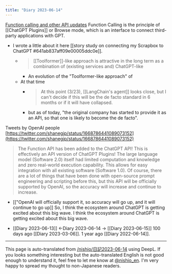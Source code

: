 ```yaml
---
title: "Diary 2023-06-14"
---
```



[Function calling and other API updates](https://openai.com/blog/function-calling-and-other-api-updates)
Function Calling is the principle of [[ChatGPT Plugins]] or Browse mode, which is an interface to connect third-party applications with GPT.
- I wrote a little about it here [[story study on connecting my Scrapbox to ChatGPT #641ab837aff09e00005ddc0e]].
    - > [[Toolformer]]-like approach is attractive in the long term as a combination of (existing services and) ChatGPT-like
        - An evolution of the "Toolformer-like approach" of
    - At that time
        - > At this point (3/23), [[LangChain's agent]] looks close, but I can't decide if this will be the de facto standard in 6 months or if it will have collapsed.
        - but as of today, "the original company has started to provide it as an API, so that one is likely to become the de facto".

Tweets by OpenAI people
[https://twitter.com/shanegjp/status/1668786441089073152](https://twitter.com/shanegjp/status/1668786441089073152)
> The Function API has been added to the ChatGPT API! This is effectively an API version of ChatGPT Plugins!
> The large language model (Software 2.0) itself had limited computation and knowledge and zero real-world execution capability. This allows for easy integration with all existing software (Software 1.0).
> Of course, there are a lot of things that have been done with open-source prompt engineering and scripting before this, but this API will be officially supported by OpenAI, so the accuracy will increase and continue to increase.

- [["OpenAI will officially support it, so accuracy will go up, and it will continue to go up]] So, I think the ecosystem around ChatGPT is getting excited about this big wave. I think the ecosystem around ChatGPT is getting excited about this big wave.

- [[Diary 2023-06-13]] ←Diary 2023-06-14 → [[Diary 2023-06-15]]
100 days ago [[Diary 2023-03-06]].
1 year ago [[Diary 2022-06-14]].
---
This page is auto-translated from [/nishio/日記2023-06-14](https://scrapbox.io/nishio/日記2023-06-14) using DeepL. If you looks something interesting but the auto-translated English is not good enough to understand it, feel free to let me know at [@nishio_en](https://twitter.com/nishio_en). I'm very happy to spread my thought to non-Japanese readers.